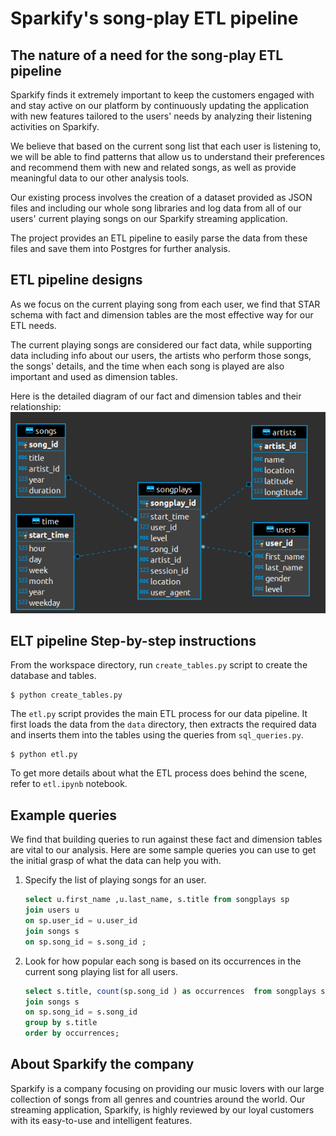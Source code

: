 # Sparkify's song-play ETL pipeline

## The nature of a need for the song-play ETL pipeline
Sparkify finds it extremely important to keep the customers 
engaged with and stay active on our platform by continuously 
updating the application with new features tailored to the users' needs 
by analyzing their listening activities on Sparkify.   

We believe that based on the current song list that each user is listening to, 
we will be able to find patterns that allow us to understand 
their preferences and recommend them with new and related songs, as well 
as provide meaningful data to our other analysis tools.   

Our existing process involves the creation of a dataset provided as JSON files and 
including our whole song libraries and log data from all of our users' current playing songs
on our Sparkify streaming application.   

The project provides an ETL pipeline to easily parse the data from these files 
and save them into Postgres for further analysis.

## ETL pipeline designs

As we focus on the current playing song from each user, 
we find that STAR schema with fact and dimension tables are 
the most effective way for our ETL needs.   

The current playing songs are considered our fact data, 
while supporting data including info about our users, the artists who perform those songs, 
the songs' details, and the time when each song is played are also important and 
used as dimension tables.   

Here is the detailed diagram of our fact and dimension tables and their relationship:
![schema.png](schema.png)
## ELT pipeline Step-by-step instructions
From the workspace directory, run `create_tables.py` script to create the database and tables.
```shell
$ python create_tables.py
```
The `etl.py` script provides the main ETL process for our data pipeline. 
It first loads the data from the `data` directory, 
then extracts the required data and inserts them into the tables 
using the queries from `sql_queries.py`.
```shell
$ python etl.py
```
To get more details about what the ETL process does behind the scene, 
refer to `etl.ipynb` notebook. 
## Example queries
We find that building queries to run against these fact and dimension tables 
are vital to our analysis. Here are some sample queries you can use to get the initial grasp 
of what the data can help you with.
1. Specify the list of playing songs for an user. 
    ```sql
    select u.first_name ,u.last_name, s.title from songplays sp
    join users u
    on sp.user_id = u.user_id
    join songs s
    on sp.song_id = s.song_id ;
    ```
2. Look for how popular each song is based on its occurrences in the current song playing list for all users.
    ```sql
    select s.title, count(sp.song_id ) as occurrences  from songplays sp
    join songs s 
    on sp.song_id = s.song_id
    group by s.title 
    order by occurrences;
    ```
## About Sparkify the company
Sparkify is a company focusing on providing our music lovers with our large collection of songs 
from all genres and countries around the world. Our streaming application, Sparkify, 
is highly reviewed by our loyal customers with its easy-to-use and intelligent features. 